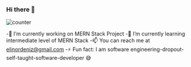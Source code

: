 ### Hi there 👋

![counter](https://encv296gzp2azbn.m.pipedream.net)


-🔭 I’m currently working on MERN Stack Project
-🌱 I’m currently learning intermediate level of MERN Stack 
-📫 You can reach me at elinordeniz@gmail.com
-⚡ Fun fact: I am software engineering-dropout-self-taught-software-developer 😅

